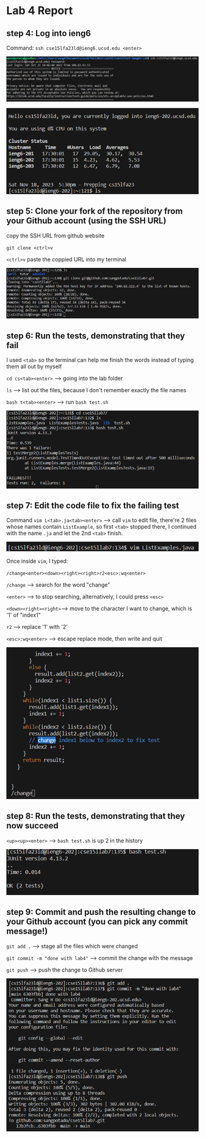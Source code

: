 # Lab 4 Report

## step 4: Log into ieng6

Command: `ssh cse15lfa23ld@ieng6.ucsd.edu <enter>`

![step4a](step4a.png)

![step4b](step4b.png)

## step 5: Clone your fork of the repository from your Github account (using the SSH URL)

copy the SSH URL from github website

`git clone <ctrl>v`

`<ctrl>v` paste the coppied URL into my terminal

![step5](step5.png)

## step 6: Run the tests, demonstrating that they fail

I used `<tab>` so the terminal can help me finish the words instead of typing them all out by myself

`cd cs<tab><enter>` --> going into the lab folder

`ls` --> list out the files, because I don't remember exactly the file names

`bash t<tab><enter>` --> run `bash test.sh`

![step6](step6.png)

## step 7: Edit the code file to fix the failing test

Command `vim L<tab>.ja<tab><enter>` --> call `vim` to edit file, there're 2 files whose names contain `ListExample`, so first `<tab>` stopped 
there, I continued with the name `.ja` and let the 2nd `<tab>` finish.

![step7a](step7a.png)

Once inside `vim`, I typed: 

`/change<enter><down><right><right>r2<esc>:wq<enter>`

`/change` --> search for the word "change"

`<enter>` --> to stop searching, alternatively, I could press `<esc>` 

`<down><right><right>`--> move to the character I want to change, which is '1' of "index1"

`r2` --> replace '1' with '2'

`<esc>:wq<enter>` --> escape replace mode, then write and quit

![step7b](step7b.png)

## step 8: Run the tests, demonstrating that they now succeed

`<up><up><enter>` --> `bash test.sh` is up 2 in the history

![step8](step8.png)

## step 9: Commit and push the resulting change to your Github account (you can pick any commit message!)

`git add .` --> stage all the files which were changed

`git commit -m "done with lab4"`  --> commit the change with the message

`git push` --> push the change to Github server

![step9](step9.png)